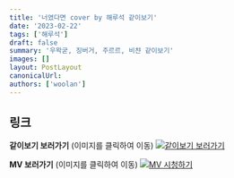 ```yaml
---
title: '너였다면 cover by 해루석 같이보기'
date: '2023-02-22'
tags: ['해루석']
draft: false
summary: '우왁굳, 징버거, 주르르, 비챤 같이보기'
images: []
layout: PostLayout
canonicalUrl:
authors: ['woolan']
---
```


## 링크

**같이보기 보러가기** (이미지를 클릭하여 이동)
[![같이보기 보러가기](https://cdn.discordapp.com/attachments/1136601898116464710/1137050327938506852/logo.png)](https://cafe.naver.com/steamindiegame/9957963)

**MV 보러가기** (이미지를 클릭하여 이동)
[![MV 시청하기](https://i.ytimg.com/vi/imbKDJb0hG8/maxresdefault.jpg)](https://youtu.be/imbKDJb0hG8)
